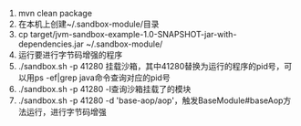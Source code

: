 1. mvn clean package 
2. 在本机上创建~/.sandbox-module/目录
3. cp target/jvm-sandbox-example-1.0-SNAPSHOT-jar-with-dependencies.jar ~/.sandbox-module/
4. 运行要进行字节码增强的程序
5. ./sandbox.sh -p 41280 挂载沙箱，其中41280替换为运行的程序的pid号，可以用ps -ef|grep java命令查询对应的pid号
6. ./sandbox.sh -p 41280 -l查询沙箱挂载了的模块
7. ./sandbox.sh -p 41280 -d 'base-aop/aop'，触发BaseModule#baseAop方法运行，进行字节码增强